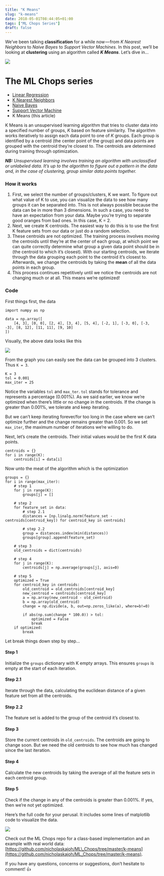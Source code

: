 ```yaml
---
title: "K Means"
slug: "k-means"
date: 2018-05-01T08:44:05+01:00
tags: ["ML Chops Series"]
draft: false
---
```


We’ve been talking **classification** for a while now — from _K Nearest Neighbors_ to _Naive Bayes_ to _Support Vector Machines_. In this post, we’ll be looking at **clustering** using an algorithm called **_K Means_**. Let’s dive in...

![](https://cdn-images-1.medium.com/max/800/1*C2uxvEivKa4FQYimkl6OJA.jpeg)

# The ML Chops series
- [Linear Regression](/linear-regression)
- [K Nearest Neighbors](/k-nearest-neighbors)
- [Naive Bayes](/naive-bayes)
- [Support Vector Machine](/support-vector-machine)
- K Means (this article)

K Means is an unsupervised learning algorithm that tries to cluster data into a specified number of groups, _K_ based on feature similarity. The algorithm works iteratively to assign each data point to one of _K_ groups. Each group is identified by a centroid (the center point of the group) and data points are grouped with the centroid they’re closest to. The centroids are determined during training through optimization.

**_NB:_** _Unsupervised learning involves training an algorithm with unclassified or unlabeled data. It’s up to the algorithm to figure out a pattern in the data and, in the case of clustering, group similar data points together._

### How it works

1.  First, we select the number of groups/clusters, K we want. To figure out what value of K to use, you can visualize the data to see how many groups it can be separated into. This is not always possible because the data can be in more than 3 dimensions. In such a case, you need to have an expectation from your data. Maybe you’re trying to separate good oranges from bad ones. In this case, K = 2.
2.  Next, we create K centroids. The easiest way to do this is to use the first K feature sets from our data or just do a random selection.
3.  These centroids are not optimized. The training process involves moving the centroids until they’re at the center of each group, at which point we can quite correctly determine what group a given data point should be in (the centroid to which it’s closest). With our starting centroids, we iterate through the data grouping each point to the centroid it’s closest to. Afterwards, we change the centroids by taking the **mean** of all the data points in each group.
4.  This process continues repetitively until we notice the centroids are not changing much or at all. This means we’re optimized!

### Code

First things first, the data

    import numpy as np

    data = np.array([  
        [4, 3], [0, 0], [2, 4], [3, 4], [5, 4], [-2, 1], [-3, 0], [-3, -3], [8, 12], [11, 11], [9, 10]  
    ])

Visually, the above data looks like this

![](https://cdn-images-1.medium.com/max/800/1*qsdD6dP7zqBd-jQO2sg0pQ.png)

From the graph you can easily see the data can be grouped into 3 clusters. Thus `K = 3`.

    K = 3  
    tol = 0.001  
    max_iter = 25

Notice the variables `tol` and `max_ter`. `tol` stands for tolerance and represents a percentage (0.001%). As we said earlier, we know we’re optimized when there’s little or no change in the centroids. If the change is greater than 0.001%, we tolerate and keep iterating.

But we can’t keep iterating forever/for too long in the case where we can’t optimize further and the change remains greater than 0.001. So we set `max_iter`, the maximum number of iterations we’re willing to do.

Next, let’s create the centroids. Their initial values would be the first K data points.

    centroids = {}  
    for i in range(K):  
        centroids[i] = data[i]

Now unto the meat of the algorithm which is the optimization

    groups = {}  
    for i in range(max_iter):  
        # step 1  
        for j in range(K):  
            groups[j] = []

        # step 2  
        for feature_set in data:  
            # step 2.1  
            distances = [np.linalg.norm(feature_set - centroids[centroid_key]) for centroid_key in centroids]

            # step 2.2  
            group = distances.index(min(distances))  
            groups[group].append(feature_set)

        # step 3  
        old_centroids = dict(centroids)

        # step 4  
        for j in range(K):  
            centroids[j] = np.average(groups[j], axis=0)

        # step 5  
        optimized = True  
        for centroid_key in centroids:  
            old_centroid = old_centroids[centroid_key]  
            new_centroid = centroids[centroid_key]  
            a = np.array(new_centroid - old_centroid)  
            b = np.array(old_centroid)  
            change = np.divide(a, b, out=np.zeros_like(a), where=b!=0)

            if abs(np.sum(change * 100.0)) > tol:  
                optimized = False  
                break  
        if optimized:  
            break

Let break things down step by step…

#### Step 1

Initialize the `groups` dictionary with K empty arrays. This ensures `groups` is empty at the start of each iteration.

#### Step 2.1

Iterate through the data, calculating the euclidean distance of a given feature set from all the centroids.

#### Step 2.2

The feature set is added to the group of the centroid it’s closest to.

#### Step 3

Store the current centroids in `old_centroids`. The centroids are going to change soon. But we need the old centroids to see how much has changed since the last iteration.

#### Step 4

Calculate the new centroids by taking the average of all the feature sets in each centroid group.

#### Step 5

Check if the change in any of the centroids is greater than 0.001%. If yes, then we’re not yet optimized.

Here’s the full code for your perusal. It includes some lines of matplotlib code to visualize the data.

<script src="https://gist.github.com/nicholaskajoh/a667e20925abfb5f8ad9bf748b5092fe.js"></script>

![](https://cdn-images-1.medium.com/max/800/1*xOImz1NtPQd8NrG5Y0AHWQ.png)

Check out the ML Chops repo for a class-based implementation and an example with real world data: [https://github.com/nicholaskajoh/ML\_Chops/tree/master/k-means](https://github.com/nicholaskajoh/ML_Chops/tree/master/k-means).

If you have any questions, concerns or suggestions, don’t hesitate to comment! 👍